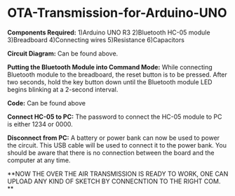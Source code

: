 # OTA-Transmission-for-Arduino-UNO

**Components Required:**
1)Arduino UNO R3
2)Bluetooth HC-05 module
3)Breadboard
4)Connecting wires
5)Resistance
6)Capacitors

**Circuit Diagram:**
Can be found above.

**Putting the Bluetooth Module into Command Mode:**
While connecting Bluetooth module to the breadboard, the reset button is to be pressed. After two seconds, hold the key button down until the Bluetooth module LED begins blinking at a 2-second interval.

**Code:**
Can be found above

**Connect HC-05 to PC:**
The password to connect the HC-05 module to PC is either 1234 or 0000.

**Disconnect from PC:**
A battery or power bank can now be used to power the circuit. This USB cable will be used to connect it to the power bank. You should be aware that there is no connection between the board and the computer at any time.

**NOW THE OVER THE AIR TRANSMISSION IS READY TO WORK, ONE CAN UPLOAD ANY KIND OF SKETCH BY CONNECNTION TO THE RIGHT COM.
**
